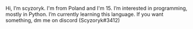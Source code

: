 Hi, I’m scyzoryk. I'm from Poland and I'm 15.
I’m interested in programming, mostly in Python. 
I’m currently learning this language. 
If you want something, dm me on discord (Scyzoryk#3412) 
